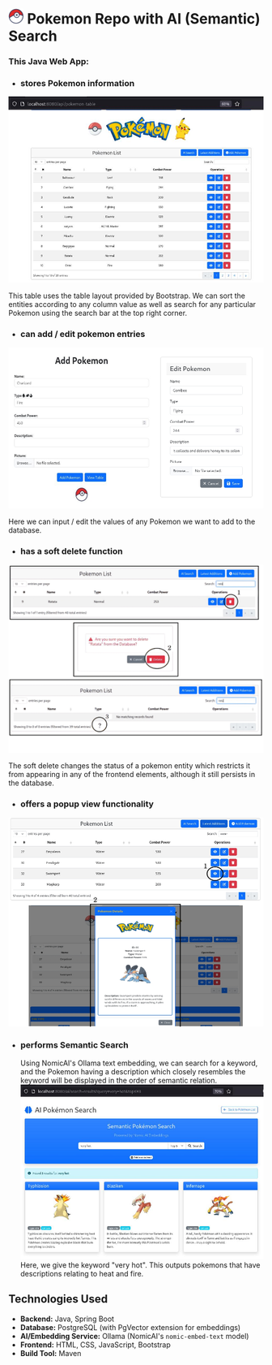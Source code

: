 # <img src="src/main/resources/static/close.png" width="30px" height="30px"> Pokemon Repo with AI (Semantic) Search
### This Java Web App:
- ### stores Pokemon information
![Pokemon Table](/readme_pictures/table.jpg)
<p>This table uses the table layout provided by Bootstrap. We can sort the entities according to any column value as well as search for any particular Pokemon using the search bar at the top right corner.</p>

- ### can add / edit pokemon entries
![Add / Edit Form](readme_pictures/add_edit_form.jpg)
<p>Here we can input / edit the values of any Pokemon we want to add to the database.</p>

- ### has a soft delete function
![Delete Process](readme_pictures/test_delete.jpg)
<p>The soft delete changes the status of a pokemon entity which restricts it from appearing in any of the frontend elements, although it still persists in the database.</p>
  
- ### offers a popup view functionality
![Popup View](readme_pictures/test_view.jpg)

- ### performs Semantic Search
  Using NomicAI's Ollama text embedding, we can search for a keyword, and the Pokemon having a description which closely resembles the keyword will be displayed in the order of semantic relation.
![Semantic Search](readme_pictures/ai_search.jpg)
Here, we give the keyword "very hot". This outputs pokemons that have descriptions relating to heat and fire.

## Technologies Used
* **Backend:** Java, Spring Boot
* **Database:** PostgreSQL (with PgVector extension for embeddings)
* **AI/Embedding Service:** Ollama (NomicAI's `nomic-embed-text` model)
* **Frontend:** HTML, CSS, JavaScript, Bootstrap
* **Build Tool:** Maven
